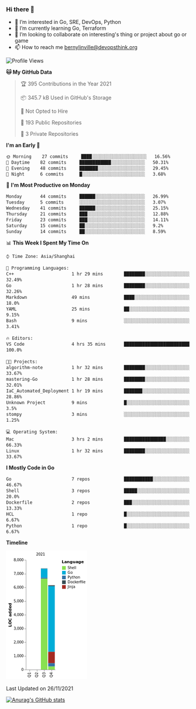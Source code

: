 ### Hi there 👋

- 👀 I’m interested in Go, SRE, DevOps, Python
- 🌱 I’m currently learning Go, Terraform
- 👯 I’m looking to collaborate on interesting's thing or project about go or game
- 📫 How to reach me bernylinville@devopsthink.org

<!--START_SECTION:waka-->
![Profile Views](http://img.shields.io/badge/Profile%20Views-0-blue)

**🐱 My GitHub Data** 

> 🏆 395 Contributions in the Year 2021
 > 
> 📦 345.7 kB Used in GitHub's Storage 
 > 
> 🚫 Not Opted to Hire
 > 
> 📜 193 Public Repositories 
 > 
> 🔑 3 Private Repositories  
 > 
**I'm an Early 🐤** 

```text
🌞 Morning    27 commits     ████░░░░░░░░░░░░░░░░░░░░░   16.56% 
🌆 Daytime    82 commits     ████████████░░░░░░░░░░░░░   50.31% 
🌃 Evening    48 commits     ███████░░░░░░░░░░░░░░░░░░   29.45% 
🌙 Night      6 commits      █░░░░░░░░░░░░░░░░░░░░░░░░   3.68%

```
📅 **I'm Most Productive on Monday** 

```text
Monday       44 commits     ██████░░░░░░░░░░░░░░░░░░░   26.99% 
Tuesday      5 commits      ░░░░░░░░░░░░░░░░░░░░░░░░░   3.07% 
Wednesday    41 commits     ██████░░░░░░░░░░░░░░░░░░░   25.15% 
Thursday     21 commits     ███░░░░░░░░░░░░░░░░░░░░░░   12.88% 
Friday       23 commits     ███░░░░░░░░░░░░░░░░░░░░░░   14.11% 
Saturday     15 commits     ██░░░░░░░░░░░░░░░░░░░░░░░   9.2% 
Sunday       14 commits     ██░░░░░░░░░░░░░░░░░░░░░░░   8.59%

```


📊 **This Week I Spent My Time On** 

```text
⌚︎ Time Zone: Asia/Shanghai

💬 Programming Languages: 
C++                      1 hr 29 mins        ████████░░░░░░░░░░░░░░░░░   32.49% 
Go                       1 hr 28 mins        ████████░░░░░░░░░░░░░░░░░   32.26% 
Markdown                 49 mins             ████░░░░░░░░░░░░░░░░░░░░░   18.0% 
YAML                     25 mins             ██░░░░░░░░░░░░░░░░░░░░░░░   9.15% 
Bash                     9 mins              ░░░░░░░░░░░░░░░░░░░░░░░░░   3.41%

🔥 Editors: 
VS Code                  4 hrs 35 mins       █████████████████████████   100.0%

🐱‍💻 Projects: 
algorithm-note           1 hr 32 mins        ████████░░░░░░░░░░░░░░░░░   33.67% 
mastering-Go             1 hr 28 mins        ████████░░░░░░░░░░░░░░░░░   32.01% 
IaC_Automated_Deployment 1 hr 19 mins        ███████░░░░░░░░░░░░░░░░░░   28.86% 
Unknown Project          9 mins              █░░░░░░░░░░░░░░░░░░░░░░░░   3.5% 
stompy                   3 mins              ░░░░░░░░░░░░░░░░░░░░░░░░░   1.25%

💻 Operating System: 
Mac                      3 hrs 2 mins        ████████████████░░░░░░░░░   66.33% 
Linux                    1 hr 32 mins        ████████░░░░░░░░░░░░░░░░░   33.67%

```

**I Mostly Code in Go** 

```text
Go                       7 repos             ███████████░░░░░░░░░░░░░░   46.67% 
Shell                    3 repos             █████░░░░░░░░░░░░░░░░░░░░   20.0% 
Dockerfile               2 repos             ███░░░░░░░░░░░░░░░░░░░░░░   13.33% 
HCL                      1 repo              █░░░░░░░░░░░░░░░░░░░░░░░░   6.67% 
Python                   1 repo              █░░░░░░░░░░░░░░░░░░░░░░░░   6.67%

```


**Timeline**

![Chart not found](https://raw.githubusercontent.com/bernylinville/bernylinville/main/charts/bar_graph.png) 


 Last Updated on 26/11/2021
<!--END_SECTION:waka-->

[![Anurag's GitHub stats](https://github-readme-stats.vercel.app/api?username=bernylinville)](https://github.com/anuraghazra/github-readme-stats)


<!--
**kylechou-dunk/kylechou-dunk** is a ✨ _special_ ✨ repository because its `README.md` (this file) appears on your GitHub profile.

Here are some ideas to get you started:

- 🔭 I’m currently working on ...
- 🌱 I’m currently learning ...
- 👯 I’m looking to collaborate on ...
- 🤔 I’m looking for help with ...
- 💬 Ask me about ...
- 📫 How to reach me: ...
- 😄 Pronouns: ...
- ⚡ Fun fact: ...
-->
